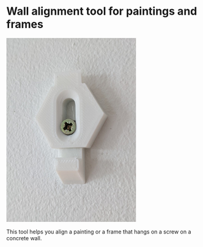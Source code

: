 # Wall alignment tool for paintings and frames 

![image info](./images/an-alignment-tool-for-paintings.jpg)

This tool helps you align a painting or a frame that hangs on a screw on a concrete wall.